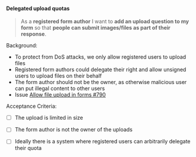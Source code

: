 #### Delegated upload quotas

> As a **registered form author** I want to **add an upload question to my
> form** so that **people can submit images/files as part of their response**.

Background:

* To protect from DoS attacks, we only allow registered users to upload files
* Registered form authors could delegate their right and allow unsigned users
  to upload files on their behalf
* The form author should not be the owner, as otherwise malicious user can put
  illegal content to other users
* Issue [Allow file upload in forms
  #790](https://github.com/xwiki-labs/cryptpad/issues/790)

Acceptance Criteria:

* [ ] The upload is limited in size
* [ ] The form author is not the owner of the uploads
* [ ] Ideally there is a system where registered users can arbitrarily delegate
  their quota

